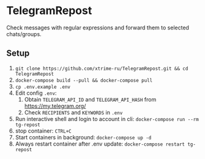 # TelegramRepost

Check messages with regular expressions and forward them to selected chats/groups.

## Setup
1. `git clone https://github.com/xtrime-ru/TelegramRepost.git && cd TelegramRepost`
2. `docker-compose build --pull && docker-compose pull`
3. `cp .env.example .env`
4. Edit config `.env`:
   1. Obtain `TELEGRAM_API_ID` and `TELEGRAM_API_HASH` from https://my.telegram.org/
   2. Check `RECIPIENTS` and `KEYWORDS` in `.env`
5. Run interactive shell and login to account in cli: `docker-compose run --rm tg-repost`
6. stop container: `CTRL+C`
7. Start containers in background: `docker-compose up -d`
8. Always restart container after .env update: `docker-compose restart tg-repost`